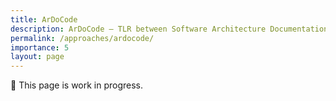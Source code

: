 ```yaml
---
title: ArDoCode
description: ArDoCode – TLR between Software Architecture Documentation and Code.
permalink: /approaches/ardocode/
importance: 5
layout: page
---
```


🚧 This page is work in progress.
